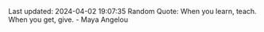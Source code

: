 Last updated: 2024-04-02 19:07:35
Random Quote: When you learn, teach. When you get, give. - Maya Angelou